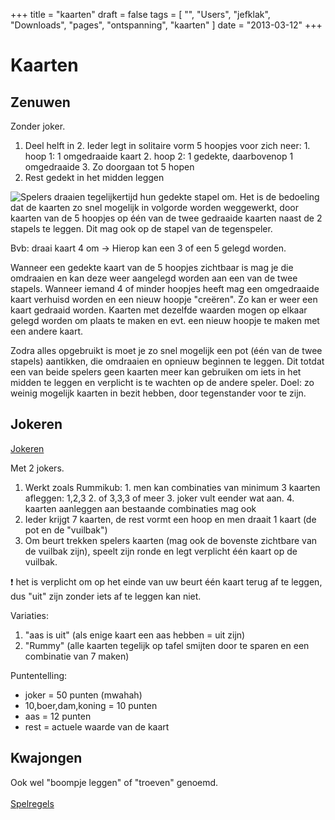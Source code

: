 +++
title = "kaarten"
draft = false
tags = [
    "",
    "Users",
    "jefklak",
    "Downloads",
    "pages",
    "ontspanning",
    "kaarten"
]
date = "2013-03-12"
+++
# Kaarten 

## Zenuwen 

Zonder joker.

  1. Deel helft in 2. Ieder legt in solitaire vorm 5 hoopjes voor zich neer:
    1. hoop 1: 1 omgedraaide kaart
    2. hoop 2: 1 gedekte, daarbovenop 1 omgedraaide
    3. Zo doorgaan tot 5 hopen
  2. Rest gedekt in het midden leggen

<img style='float: left;' src='/img//ontspanning/cards.png|'>

Spelers draaien tegelijkertijd hun gedekte stapel om. Het is de bedoeling dat de kaarten zo snel mogelijk in volgorde worden weggewerkt, door kaarten van de 5 hoopjes op één van de twee gedraaide kaarten naast de 2 stapels te leggen. Dit mag ook op de stapel van de tegenspeler. 

Bvb:
draai kaart 4 om -> Hierop kan een 3 of een 5 gelegd worden.

Wanneer een gedekte kaart van de 5 hoopjes zichtbaar is mag je die omdraaien en kan deze weer aangelegd worden aan een van de twee stapels. Wanneer iemand 4 of minder hoopjes heeft mag een omgedraaide kaart verhuisd worden en een nieuw hoopje "creëren". Zo kan er weer een kaart gedraaid worden. Kaarten met dezelfde waarden mogen op elkaar gelegd worden om plaats te maken en evt. een nieuw hoopje te maken met een andere kaart.

Zodra alles opgebruikt is moet je zo snel mogelijk een pot (één van de twee stapels) aantikken, die omdraaien en opnieuw beginnen te leggen. Dit totdat een van beide spelers geen kaarten meer kan gebruiken om iets in het midden te leggen en verplicht is te wachten op de andere speler. Doel: zo weinig mogelijk kaarten in bezit hebben, door tegenstander voor te zijn.

## Jokeren 

[Jokeren](http://www.gamesquare.nl/doc/games/kalookie/index_d.php?partner=)

Met 2 jokers.

  1. Werkt zoals Rummikub:
    1. men kan combinaties van minimum 3 kaarten afleggen: 1,2,3
    2. of 3,3,3 of meer
    3. joker vult eender wat aan.
    4. kaarten aanleggen aan bestaande combinaties mag ook
  2. Ieder krijgt 7 kaarten, de rest vormt een hoop en men draait 1 kaart (de pot en de "vuilbak")
  3. Om beurt trekken spelers kaarten (mag ook de bovenste zichtbare van de vuilbak zijn), speelt zijn ronde en legt verplicht één kaart op de vuilbak.

:exclamation: het is verplicht om op het einde van uw beurt één kaart terug af te leggen, dus "uit" zijn zonder iets af te leggen kan niet.

Variaties:

  1. "aas is uit" (als enige kaart een aas hebben = uit zijn)
  2. "Rummy" (alle kaarten tegelijk op tafel smijten door te sparen en een combinatie van 7 maken)

Puntentelling:

  * joker = 50 punten (mwahah)
  * 10,boer,dam,koning = 10 punten
  * aas = 12 punten
  * rest = actuele waarde van de kaart

## Kwajongen 

Ook wel "boompje leggen" of "troeven" genoemd.<br/><br/>
[Spelregels](http://www.toepen.eu/CGame245/TroefRegels.html)